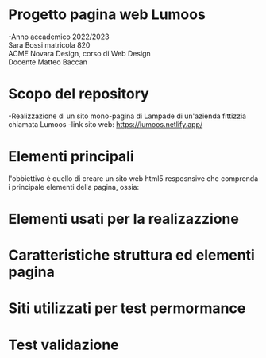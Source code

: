 # Progetto pagina web Lumoos
-Anno accademico 2022/2023
<br /> Sara Bossi matricola 820
<br/> ACME Novara Design, corso di Web Design
<br /> Docente Matteo Baccan


# Scopo del repository
-Realizzazione di un sito mono-pagina di Lampade di un'azienda fittizzia chiamata Lumoos
-link sito web:  https://lumoos.netlify.app/
# Elementi principali
l'obbiettivo è quello di creare un sito web html5 resposnsive che comprenda i principale elementi della pagina, ossia:
# Elementi usati per la realizazzione 
# Caratteristiche struttura ed elementi pagina
# Siti utilizzati per test permormance
# Test validazione
